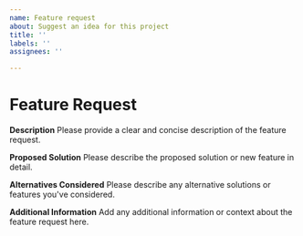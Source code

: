 ```yaml
---
name: Feature request
about: Suggest an idea for this project
title: ''
labels: ''
assignees: ''

---
```


# Feature Request

**Description**
Please provide a clear and concise description of the feature request.

**Proposed Solution**
Please describe the proposed solution or new feature in detail.

**Alternatives Considered**
Please describe any alternative solutions or features you've considered.

**Additional Information**
Add any additional information or context about the feature request here.
